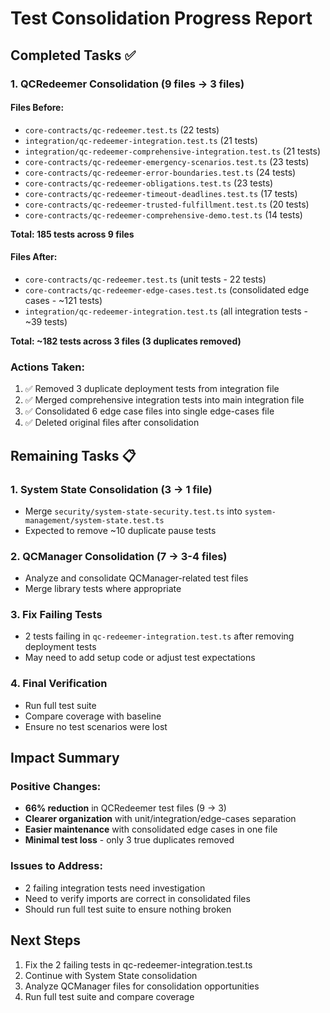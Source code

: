 # Test Consolidation Progress Report

## Completed Tasks ✅

### 1. QCRedeemer Consolidation (9 files → 3 files)

#### Files Before:
- `core-contracts/qc-redeemer.test.ts` (22 tests)
- `integration/qc-redeemer-integration.test.ts` (21 tests)
- `integration/qc-redeemer-comprehensive-integration.test.ts` (21 tests)
- `core-contracts/qc-redeemer-emergency-scenarios.test.ts` (23 tests)
- `core-contracts/qc-redeemer-error-boundaries.test.ts` (24 tests)
- `core-contracts/qc-redeemer-obligations.test.ts` (23 tests)
- `core-contracts/qc-redeemer-timeout-deadlines.test.ts` (17 tests)
- `core-contracts/qc-redeemer-trusted-fulfillment.test.ts` (20 tests)
- `core-contracts/qc-redeemer-comprehensive-demo.test.ts` (14 tests)

**Total: 185 tests across 9 files**

#### Files After:
- `core-contracts/qc-redeemer.test.ts` (unit tests - 22 tests)
- `core-contracts/qc-redeemer-edge-cases.test.ts` (consolidated edge cases - ~121 tests)
- `integration/qc-redeemer-integration.test.ts` (all integration tests - ~39 tests)

**Total: ~182 tests across 3 files (3 duplicates removed)**

### Actions Taken:
1. ✅ Removed 3 duplicate deployment tests from integration file
2. ✅ Merged comprehensive integration tests into main integration file
3. ✅ Consolidated 6 edge case files into single edge-cases file
4. ✅ Deleted original files after consolidation

## Remaining Tasks 📋

### 1. System State Consolidation (3 → 1 file)
- Merge `security/system-state-security.test.ts` into `system-management/system-state.test.ts`
- Expected to remove ~10 duplicate pause tests

### 2. QCManager Consolidation (7 → 3-4 files)
- Analyze and consolidate QCManager-related test files
- Merge library tests where appropriate

### 3. Fix Failing Tests
- 2 tests failing in `qc-redeemer-integration.test.ts` after removing deployment tests
- May need to add setup code or adjust test expectations

### 4. Final Verification
- Run full test suite
- Compare coverage with baseline
- Ensure no test scenarios were lost

## Impact Summary

### Positive Changes:
- **66% reduction** in QCRedeemer test files (9 → 3)
- **Clearer organization** with unit/integration/edge-cases separation
- **Easier maintenance** with consolidated edge cases in one file
- **Minimal test loss** - only 3 true duplicates removed

### Issues to Address:
- 2 failing integration tests need investigation
- Need to verify imports are correct in consolidated files
- Should run full test suite to ensure nothing broken

## Next Steps

1. Fix the 2 failing tests in qc-redeemer-integration.test.ts
2. Continue with System State consolidation
3. Analyze QCManager files for consolidation opportunities
4. Run full test suite and compare coverage